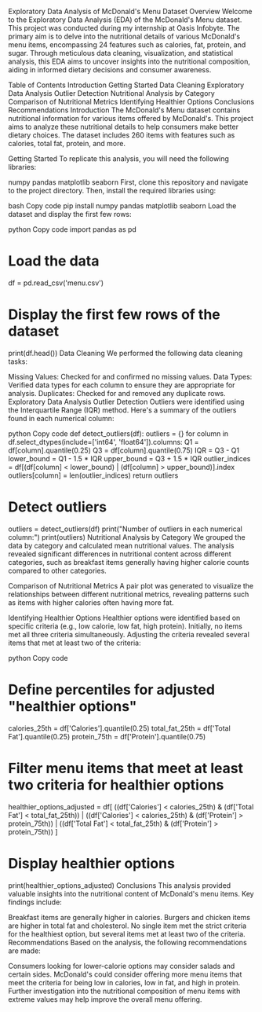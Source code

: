 Exploratory Data Analysis of McDonald's Menu Dataset
Overview
Welcome to the Exploratory Data Analysis (EDA) of the McDonald's Menu dataset. This project was conducted during my internship at Oasis Infobyte. The primary aim is to delve into the nutritional details of various McDonald's menu items, encompassing 24 features such as calories, fat, protein, and sugar. Through meticulous data cleaning, visualization, and statistical analysis, this EDA aims to uncover insights into the nutritional composition, aiding in informed dietary decisions and consumer awareness.

Table of Contents
Introduction
Getting Started
Data Cleaning
Exploratory Data Analysis
Outlier Detection
Nutritional Analysis by Category
Comparison of Nutritional Metrics
Identifying Healthier Options
Conclusions
Recommendations
Introduction
The McDonald's Menu dataset contains nutritional information for various items offered by McDonald's. This project aims to analyze these nutritional details to help consumers make better dietary choices. The dataset includes 260 items with features such as calories, total fat, protein, and more.

Getting Started
To replicate this analysis, you will need the following libraries:

numpy
pandas
matplotlib
seaborn
First, clone this repository and navigate to the project directory. Then, install the required libraries using:

bash
Copy code
pip install numpy pandas matplotlib seaborn
Load the dataset and display the first few rows:

python
Copy code
import pandas as pd

# Load the data
df = pd.read_csv('menu.csv')

# Display the first few rows of the dataset
print(df.head())
Data Cleaning
We performed the following data cleaning tasks:

Missing Values: Checked for and confirmed no missing values.
Data Types: Verified data types for each column to ensure they are appropriate for analysis.
Duplicates: Checked for and removed any duplicate rows.
Exploratory Data Analysis
Outlier Detection
Outliers were identified using the Interquartile Range (IQR) method. Here's a summary of the outliers found in each numerical column:

python
Copy code
def detect_outliers(df):
    outliers = {}
    for column in df.select_dtypes(include=['int64', 'float64']).columns:
        Q1 = df[column].quantile(0.25)
        Q3 = df[column].quantile(0.75)
        IQR = Q3 - Q1
        lower_bound = Q1 - 1.5 * IQR
        upper_bound = Q3 + 1.5 * IQR
        outlier_indices = df[(df[column] < lower_bound) | (df[column] > upper_bound)].index
        outliers[column] = len(outlier_indices)
    return outliers

# Detect outliers
outliers = detect_outliers(df)
print("Number of outliers in each numerical column:")
print(outliers)
Nutritional Analysis by Category
We grouped the data by category and calculated mean nutritional values. The analysis revealed significant differences in nutritional content across different categories, such as breakfast items generally having higher calorie counts compared to other categories.

Comparison of Nutritional Metrics
A pair plot was generated to visualize the relationships between different nutritional metrics, revealing patterns such as items with higher calories often having more fat.

Identifying Healthier Options
Healthier options were identified based on specific criteria (e.g., low calorie, low fat, high protein). Initially, no items met all three criteria simultaneously. Adjusting the criteria revealed several items that met at least two of the criteria:

python
Copy code
# Define percentiles for adjusted "healthier options"
calories_25th = df['Calories'].quantile(0.25)
total_fat_25th = df['Total Fat'].quantile(0.25)
protein_75th = df['Protein'].quantile(0.75)

# Filter menu items that meet at least two criteria for healthier options
healthier_options_adjusted = df[
    ((df['Calories'] < calories_25th) & (df['Total Fat'] < total_fat_25th)) |
    ((df['Calories'] < calories_25th) & (df['Protein'] > protein_75th)) |
    ((df['Total Fat'] < total_fat_25th) & (df['Protein'] > protein_75th))
]

# Display healthier options
print(healthier_options_adjusted)
Conclusions
This analysis provided valuable insights into the nutritional content of McDonald's menu items. Key findings include:

Breakfast items are generally higher in calories.
Burgers and chicken items are higher in total fat and cholesterol.
No single item met the strict criteria for the healthiest option, but several items met at least two of the criteria.
Recommendations
Based on the analysis, the following recommendations are made:

Consumers looking for lower-calorie options may consider salads and certain sides.
McDonald's could consider offering more menu items that meet the criteria for being low in calories, low in fat, and high in protein.
Further investigation into the nutritional composition of menu items with extreme values may help improve the overall menu offering.
